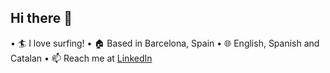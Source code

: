 ## Hi there 👋

•⁠  ⁠🏄 I love surfing!
•⁠  ⁠🏠 Based in Barcelona, Spain
•⁠  ⁠🌐 English, Spanish and Catalan
•⁠  ⁠📫 Reach me at [LinkedIn](https://www.linkedin.com/in/jrieraq)
